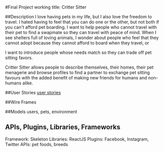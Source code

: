 #Final Project working title: Critter Sitter

##Description
I love having pets in my life, but I also love the freedom to travel. I hated having to feel that you can do one or the other, but not both if you can't afford pet boarding. I want to help people who cannot travel with their pet to find a swapmate so they can travel with peace of mind. When I see shelters full of loving animals, I wonder about people who feel that they cannot adopt because they cannot afford to board when they travel, or 

I want to introduce people whose needs match so they can trade off pet sitting favors.

Critter Sitter allows people to describe themselves, their homes, their pet menagerie and browse profiles to find a partner to exchange pet sitting favours with the added benefit of making new friends for humans and non-humans alike.

##User Stories
[user stories](https://trello.com/b/XGPVSCna/tiy-final-project)

##Wire Frames


##Models
users, pets, environment 

## APIs, Plugins, Libraries, Frameworks
Framework: Skeleton
Libraries: ReactJS
Plugins: Facebook, Instagram, Twitter
APIs: pet foods, breeds